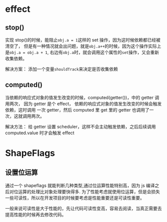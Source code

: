 # effect

## stop()

实现 stop()的时候，能阻止`obj.a = 1`这样的 set 操作，因为这时候依赖都已经被清空了，
但是有一种情况就会出问题，就是`obj.a++`的时候，因为这个操作实际上是`obj.a = obj.a + 1`,
右边有`obj.a`时，就会调用这个属性的`set`操作，又会重新收集依赖。

解决方案： 添加一个变量`shouldTrack`来决定是否收集依赖

## computed()

当依赖的响应式对象的值发生改变的时候，computed(getter())，中的 getter 调用两次，
因为 getter 是个 effect， 依赖的响应式对象的值发生改变的时候会触发依赖，这时调用
一次 getter，然后 computed 里 get 里的 getter 也调用了一次，这就调用两次。

解决方法： 给 getter 设置 scheduler，这样不会主动触发依赖，之后后续调用 computed.value
时才会触发 effect

# ShapeFlags

## 设置位运算

通过一个 shapeflags 就能判断几种类型,通过位运算性能特别高，因为 js 编译之后对位运算的处理比对象处理要快得多.
为了性能考虑就使用位运算，但是会损失一些可读性，所以在开发项目的时候要考虑是性能重要还是可读性重要。

一般来说可读性是大于性能的，先让代码可读性变高，容易去阅读，当真正需要去提高性能的时候再去修改代码。
